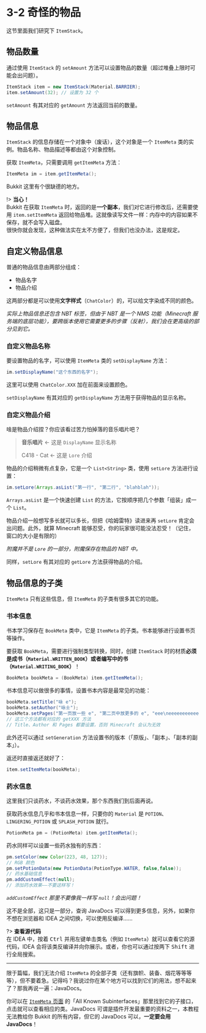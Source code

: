 # 3-2 奇怪的物品

这节里面我们研究下 `ItemStack`。

## 物品数量

通过使用 `ItemStack` 的 `setAmount` 方法可以设置物品的数量（超过堆叠上限时可能会出问题）。

```java
ItemStack item = new ItemStack(Material.BARRIER);
item.setAmount(32); // 设置为 32 个
```

`setAmount` 有其对应的 `getAmount` 方法返回当前的数量。

## 物品信息

`ItemStack` 的信息存储在一个对象中（废话），这个对象是一个 `ItemMeta` 类的实例。物品名称、物品描述等都由这个对象控制。

获取 `ItemMeta`，只需要调用 `getItemMeta` 方法：

```java
ItemMeta im = item.getItemMeta();
```

Bukkit 这里有个很缺德的地方。

!> **当心！**<br/>Bukkit 在获取 `ItemMeta` 时，返回的是**一个副本**，我们对它进行修改后，还需要使用 `item.setItemMeta` 返回给物品堆。这就像读写文件一样：内存中的内容如果不保存，就不会写入磁盘。<br/>很快你就会发现，这种做法实在太不方便了，但我们也没办法，这是规定。

## 自定义物品信息

普通的物品信息由两部分组成：

- 物品名字
- 物品介绍

这两部分都是可以使用**文字样式**（`ChatColor`）的，可以给文字染成不同的颜色。

*实际上物品信息还包含 NBT 标签，但由于 NBT 是一个 NMS 功能（Minecraft 服务端的底层功能），要跨版本使用它需要更多的步骤（反射），我们会在更高级的部分见到它。*

### 自定义物品名称

要设置物品的名字，可以使用 `ItemMeta` 类的 `setDisplayName` 方法：

```java
im.setDisplayName("这个东西的名字");
```

这里可以使用 `ChatColor.XXX` 加在前面来设置颜色。

`setDisplayName` 有其对应的 `getDisplayName` 方法用于获得物品的显示名称。

### 自定义物品介绍

啥是物品介绍捏？你应该看过苦力怕掉落的音乐唱片吧？

> **音乐唱片**    ←    这是 `DisplayName` 显示名称
>
> C418 - Cat    ←    这是 `Lore` 介绍

物品的介绍稍微有点复杂，它是一个 `List<String>` 类，使用 `setLore` 方法进行设置：

```java
im.setLore(Arrays.asList("第一行", "第二行", "blahblah"));
```

`Arrays.asList` 是一个快速创建 `List` 的方法，它按顺序把几个参数「组装」成一个 `List`。

物品介绍一般想写多长就可以多长，但把《哈姆雷特》读进来再 `setLore` 肯定会出问题。此外，就算 Minecraft 能够忍受，你的玩家很可能没法忍受！（记住，窗口的大小是有限的）

*附魔并不是 `Lore` 的一部分，附魔保存在物品的 NBT 中。*

同样，`setLore` 有其对应的 `getLore` 方法获得物品的介绍。

## 物品信息的子类

`ItemMeta` 只有这些信息，但 `ItemMeta` 的子类有很多其它的功能。

### 书本信息

书本学习保存在 `BookMeta` 类中，它是 `ItemMeta` 的子类。书本能够进行设置书页等操作。

要获取 `BookMeta`，需要进行强制类型转换，同时，创建 `ItemStack` 时的材质**必须是成书（`Material.WRITTEN_BOOK`）或者编写中的书（`Material.WRITING_BOOK`）**！

```java
BookMeta bookMeta = (BookMeta) item.getItemMeta();
```

书本信息可以做很多的事情，设置书本内容是最常见的功能：

```java
bookMeta.setTitle("咏 e");
bookMeta.setAuthor("咏士");
bookMeta.setPages("第一页放一些 e", "第二页中放更多的 e", "eee\neeeeeeeeeeeeeeeeeeeeeeeeeeee\neeeeeeee");
// 这三个方法都有对应的 getXXX 方法
// Title、Author 和 Pages 都要设置，否则 Minecraft 会认为无效
```

此外还可以通过 `setGeneration` 方法设置书的版本（「原版」、「副本」、「副本的副本」）。

返还时直接返还就好了：

```java
item.setItemMeta(bookMeta);
```

### 药水信息

这里我们只谈药水，不谈药水效果，那个东西我们到后面再说。

获取药水信息几乎和书本信息一样，只要你的 `Material` 是 `POTION`、`LINGERING_POTION` 或 `SPLASH_POTION` 就行。

```java
PotionMeta pm = (PotionMeta) item.getItemMeta();
```

药水同样可以设置一些药水独有的东西：

```java
pm.setColor(new Color(223, 48, 127));
// RGB 颜色
pm.setPotionData(new PotionData(PotionType.WATER, false,false));
// 药水基础信息
pm.addCustomEffect(null);
// 添加药水效果——不要这样写！
```

*`addCustomEffect` 那里不要像我一样写 `null`！会出问题！*

这不是全部，这只是一部分，查询 JavaDocs 可以得到更多信息，另外，如果你不想在浏览器和 IDEA 之间切换，可以使用反编译……

?> **查看源代码**<br/>在 IDEA 中，按着 <kbd>Ctrl</kbd> 并用左键单击类名（例如 `ItemMeta`）就可以查看它的源代码，IDEA 会将该类反编译并向你展示。或者，你也可以通过按两下 <kbd>Shift</kbd> 进行全局搜索。

---

限于篇幅，我们无法介绍 `ItemMeta` 的全部子类（还有旗帜、装备、烟花等等等等），但不要着急。记得吗？我说过你在某个地方可以找到它们的用法，想不起来了？那我再说一遍：JavaDocs。

你可以在 [`ItemMeta` 页面](https://papermc.io/javadocs/paper/1.16/org/bukkit/inventory/meta/ItemMeta.html) 的「All Known Subinterfaces」那里找到它的子接口，点击就可以查看相应的类。JavaDocs 可谓是插件开发最重要的资料之一，本教程无法教给你 Bukkit 的所有内容，但它的 JavaDocs 可以，**一定要会用 JavaDocs**！
